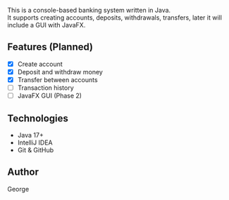 This is a console-based banking system written in Java.  
It supports creating accounts, deposits, withdrawals, transfers, 
later it will include a GUI with JavaFX.

## Features (Planned)
- [x] Create account
- [x] Deposit and withdraw money
- [x] Transfer between accounts
- [ ] Transaction history
- [ ] JavaFX GUI (Phase 2)

## Technologies
- Java 17+
- IntelliJ IDEA
- Git & GitHub

## Author
George